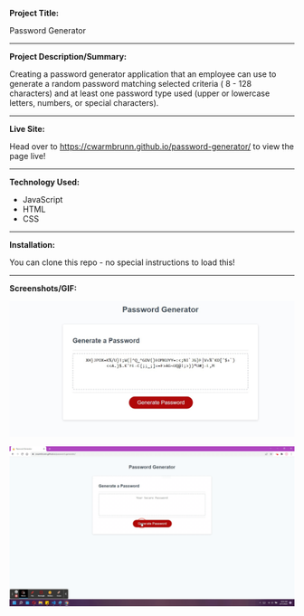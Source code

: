 **Project Title:**

Password Generator

---

**Project Description/Summary:**

Creating a password generator application that an employee can use to generate a random password matching selected criteria ( 8 - 128 characters) and at least one password type used (upper or lowercase letters, numbers, or special characters).

---

**Live Site:**

Head over to https://cwarmbrunn.github.io/password-generator/ to view the page live!

---

**Technology Used:**

- JavaScript
- HTML
- CSS

---

**Installation:**

You can clone this repo - no special instructions to load this!

---

**Screenshots/GIF:**

![Screenshot of Password Generator Site](./Develop/assets/images/pw-gen-site.jpg)

![GIF of Password Generator Site](./Develop/assets/images/pw-gen-site-gif.gif)
